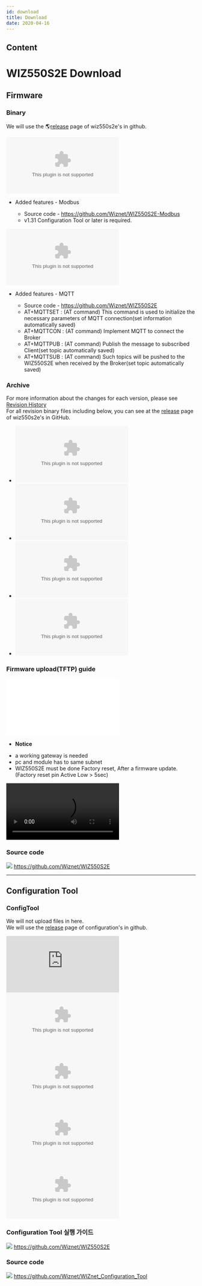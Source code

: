 ```yaml
---
id: download
title: Download
date: 2020-04-16
---
```



## Content
# WIZ550S2E Download

## Firmware

### Binary

We will use the 🌎[release](https://github.com/Wiznet/WIZ550S2E/releases)
page of wiz550s2e's in github.  
  
![Ver 1.4.0 - Modbus
Ver](https://github.com/Wiznet/WIZ550S2E-Modbus/releases/download/v1.4.0/Binary_v140.zip)  
 * Added features - Modbus

    * Source code - https://github.com/Wiznet/WIZ550S2E-Modbus
    * v1.31 Configuration Tool or later is required.


![Ver 1.3.0 - MQTT
Ver](https://github.com/Wiznet/WIZ550S2E/releases/download/v1.3.0/Binary_v130.zip)  
  *  Added features - MQTT


      * Source code - https://github.com/Wiznet/WIZ550S2E
      * AT+MQTTSET : (AT command) This command is used to initialize the necessary parameters of MQTT connection(set information automatically saved)
      * AT+MQTTCON : (AT command) Implement MQTT to connect the Broker
      * AT+MQTTPUB : (AT command) Publish the message to subscribed Client(set topic automatically saved)
      * AT+MQTTSUB : (AT command) Such topics will be pushed to the WIZ550S2E when received by the Broker(set topic automatically saved)


### Archive

For more information about the changes for each version, please see
[Revision
History](https://github.com/Wiznet/WIZ550S2E/blob/master/README.md#RevisionHistory)  
For all revision binary files including below, you can see at the
[release](https://github.com/Wiznet/WIZ550S2E/releases) page of
wiz550s2e's in GitHub.

  - ![Ver 1.0.3](/document_framework/img/products/wiz550s2e/binary_v1.0.3.zip)
  - ![Ver 1.0.2](/document_framework/img/products/wiz550s2e/binary_v1.0.2.zip)
  - ![Ver 1.0.1](/document_framework/img/products/wiz550s2e/binary_v1.0.1.zip)
  - ![Ver 1.0.0](/document_framework/img/products/wiz550s2e/wiz550s2e.zip)

### Firmware upload(TFTP) guide

![Guide Document](/document_framework/img/products/wiz550s2e/wiz550s2e_fw_uploading_tftp.pdf)  
   * **Notice**

 
   - a working gateway is needed
   - pc and module has to same subnet
   - WIZ550S2E must be done Factory reset, After a firmware update. (Factory reset pin Active Low > 5sec)


![Guide Video](/products/wiz550s2e/without_subtitle.mp4)

### Source code

![](/products/w5500/w5500_evb/icons/github.png)
<https://github.com/Wiznet/WIZ550S2E>

-----

## Configuration Tool

### ConfigTool

We will not upload files in here.  
We will use the
[release](https://github.com/Wiznet/WIZnet_Configuration_Tool/releases)
page of configuration's in github.  
  
![Ver
1.31](https://github.com/Wiznet/WIZnet_Configuration_Tool/releases/download/v1.3.1/WIZnet_Configuration_Tool.jar)  
![Ver 1.10](/document_framework/img/products/wiz550s2e/wiznet_configuration_tool_ver1.10.zip)  
![Ver
1.03](/products/wiz550sr/wiz550sr_download/wiznet_configuration_tool_ver1.03.zip)  
![Ver 1.02](/document_framework/img/products/wiz550s2e/wiznet_configuration_tool_ver1.02.zip)  
![Ver
1.00](/document_framework/img/products/wiz550s2e/wiz550s2e_configuration_tool_ver1.00_0724.zip)


### Configuration Tool 실행 가이드

![](/products/w5500/w5500_evb/icons/github.png)
<https://github.com/Wiznet/WIZ550S2E>

### Source code

![](/products/w5500/w5500_evb/icons/github.png)
<https://github.com/Wiznet/WIZnet_Configuration_Tool>
